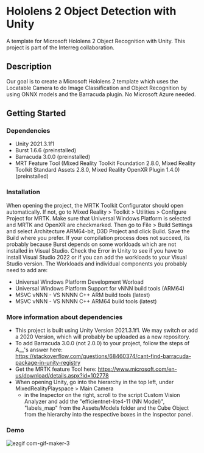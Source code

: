# Hololens 2 Object Detection with Unity

A template for Microsoft Hololens 2 Object Recognition with Unity. This project is part of the Interreg collaboration.

## Description

Our goal is to create a Microsoft Hololens 2 template which uses the Locatable Camera to do Image Classification and Object Recognition by using ONNX models and the Barracuda plugin. No Microsoft Azure needed.

## Getting Started

### Dependencies

* Unity 2021.3.1f1
* Burst 1.6.6 (preinstalled)
* Barracuda 3.0.0 (preinstalled)
* MRT Feature Tool (Mixed Reality Toolkit Foundation 2.8.0, Mixed Reality Toolkit Standard Assets 2.8.0, Mixed Reality OpenXR Plugin 1.4.0) (preinstalled)

### Installation

When opening the project, the MRTK Toolkit Configurator should open automatically. If not, go to Mixed Reality > Toolkit > Utilities > Configure Project for MRTK. Make sure that Universal Windows Platform is selected and MRTK and OpenXR are checkmarked.
Then go to File > Build Settings and select Architecture ARM64-bit, D3D Project and click Build. Save the Build where you prefer. If your compilation process does not succeed, its probably because Burst depends on some workloads which are not installed in Visual Studio. Check the Error in Unity to see if you have to install Visual Studio 2022 or if you can add the workloads to your Visual Studio version. The Workloads and individual components you probably need to add are: 
* Universal Windows Platform Development Worload
* Universal Windows Platform Support for vNNN build tools (ARM64)
* MSVC vNNN - VS NNNN C++ ARM build tools (latest)
* MSVC vNNN - VS NNNN C++ ARM64 build tools (latest)

### More information about dependencies 

* This project is built using Unity Version 2021.3.1f1. We may switch or add a 2020 Version, which will probably be uploaded as a new repository.
* To add Barracuda 3.0.0 (not 2.0.0) to your project, follow the steps of A__'s answer here: https://stackoverflow.com/questions/68460374/cant-find-barracuda-package-in-unity-registry
* Get the MRTK feature Tool here: https://www.microsoft.com/en-us/download/details.aspx?id=102778
* When opening Unity, go into the hierarchy in the top left, under MixedRealityPlayspace > Main Camera
  - in the Inspector on the right, scroll to the script Custom Vision Analyzer and add the "efficientnet-lite4-11 (NN Model)", "labels_map" from the Assets/Models folder and the Cube Object from the hierarchy into the respective boxes in the Inspector panel.
  
### Demo


![ezgif com-gif-maker-3](https://user-images.githubusercontent.com/62561593/179522693-71c68e32-08a7-48c5-b4cd-14b12fd181c0.gif)
